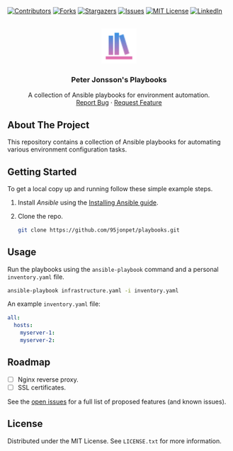 [![Contributors][contributors-shield]][contributors-url]
[![Forks][forks-shield]][forks-url]
[![Stargazers][stars-shield]][stars-url]
[![Issues][issues-shield]][issues-url]
[![MIT License][license-shield]][license-url]
[![LinkedIn][linkedin-shield]][linkedin-url]

<br />
<div align="center">
  <a href="https://github.com/95jonpet/playbooks">
    <img src="images/logo.svg" alt="Logo" width="80" height="80">
  </a>

  <h3 align="center">Peter Jonsson's Playbooks</h3>

  <p align="center">
    A collection of Ansible playbooks for environment automation.
    <br />
    <a href="https://github.com/95jonpet/playbooks/issues">Report Bug</a>
    ·
    <a href="https://github.com/95jonpet/playbooks/issues">Request Feature</a>
  </p>
</div>

## About The Project

This repository contains a collection of Ansible playbooks for automating various environment configuration tasks.

## Getting Started

To get a local copy up and running follow these simple example steps.

1. Install _Ansible_ using the [Installing Ansible guide](https://docs.ansible.com/ansible/latest/installation_guide/intro_installation.html).

2. Clone the repo.

   ```bash
   git clone https://github.com/95jonpet/playbooks.git
   ```

## Usage

Run the playbooks using the `ansible-playbook` command and a personal `inventory.yaml` file.

```bash
ansible-playbook infrastructure.yaml -i inventory.yaml
```

An example `inventory.yaml` file:

```yaml
all:
  hosts:
    myserver-1:
    myserver-2:
```

## Roadmap

- [ ] Nginx reverse proxy.
- [ ] SSL certificates.

See the [open issues](https://github.com/95jonpet/playbooks/issues) for a full list of proposed features (and known issues).

## License

Distributed under the MIT License. See `LICENSE.txt` for more information.

[contributors-shield]: https://img.shields.io/github/contributors/95jonpet/playbooks.svg?style=for-the-badge
[contributors-url]: https://github.com/95jonpet/playbooks/graphs/contributors
[forks-shield]: https://img.shields.io/github/forks/95jonpet/playbooks.svg?style=for-the-badge
[forks-url]: https://github.com/95jonpet/playbooks/network/members
[stars-shield]: https://img.shields.io/github/stars/95jonpet/playbooks.svg?style=for-the-badge
[stars-url]: https://github.com/95jonpet/playbooks/stargazers
[issues-shield]: https://img.shields.io/github/issues/95jonpet/playbooks.svg?style=for-the-badge
[issues-url]: https://github.com/95jonpet/playbooks/issues
[license-shield]: https://img.shields.io/github/license/95jonpet/playbooks.svg?style=for-the-badge
[license-url]: https://github.com/95jonpet/playbooks/blob/master/LICENSE.txt
[linkedin-shield]: https://img.shields.io/badge/-LinkedIn-black.svg?style=for-the-badge&logo=linkedin&colorB=555
[linkedin-url]: https://linkedin.com/in/95jonpet
